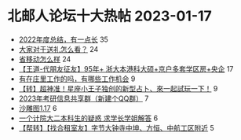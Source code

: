 # 北邮人论坛十大热帖 2023-01-17

- [2022年度总结，有一点长](https://bbs.byr.cn/article/Talking/6377872) 35
- [大家对于送礼怎么看？](https://bbs.byr.cn/article/WorkLife/1195216) 24
- [省移动怎么样](https://bbs.byr.cn/article/Fujian/462572) 24
- [【王道-代朋友征友】95年+ 浙大本港科大硕+京户多套学区房+央企](https://bbs.byr.cn/article/Friends/2033589) 17
- [有在庄里工作的吗，有哪些工作机会](https://bbs.byr.cn/article/Hebei/251376) 9
- [【转】超神准！星座小王子独创的新型占卜、來一起試玩一下！](https://bbs.byr.cn/article/Constellations/326533) 9
- [2023年考研信息共享群（新建个QQ群）](https://bbs.byr.cn/article/AimBUPT/107254) 7
- [沙雕图1.17](https://bbs.byr.cn/article/Picture/3335778) 6
- [一个计院大二本科生的疑惑 求学长学姐解答](https://bbs.byr.cn/article/AimGraduate/1221450) 6
- [【帮转】【找合租室友】字节大钟寺中坤、方恒、中航工区附近](https://bbs.byr.cn/article/FamilyLife/146442) 5


